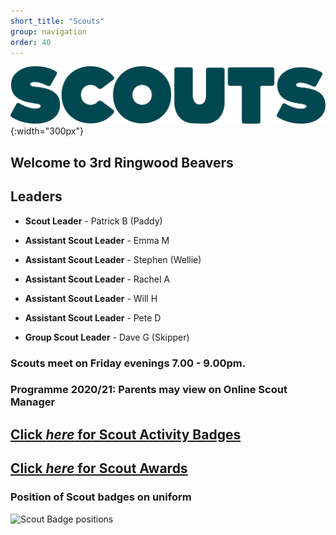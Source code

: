 ```yaml
---
short_title: "Scouts"
group: navigation
order: 40
---
```


![](/assets/img/scouts/Scouts_RGB_green.png){:width="300px"}
## Welcome to 3rd Ringwood Beavers

## Leaders

- **Scout Leader** - Patrick B (Paddy)

- **Assistant Scout Leader** - Emma M

- **Assistant Scout Leader** - Stephen (Wellie)

- **Assistant Scout Leader** - Rachel A

- **Assistant Scout Leader** - Will H

- **Assistant Scout Leader** - Pete D

- **Group Scout Leader** - Dave G (Skipper)

### Scouts meet on Friday evenings 7.00 - 9.00pm.

### Programme 2020/21: Parents may view on Online Scout Manager

## [Click *here* for Scout Activity Badges](https://www.scouts.org.uk/scouts/activity-badges/)

## [Click *here* for Scout Awards](https://www.scouts.org.uk/scouts/awards/)

### Position of Scout badges on uniform

![Scout Badge positions](https://members.scouts.org.uk/documents/Scout-Uniform_Scout-Uniform.jpg)
